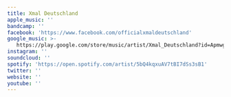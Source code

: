 ```yaml
---
title: Xmal Deutschland
apple_music: ''
bandcamp: ''
facebook: 'https://www.facebook.com/officialxmaldeutschland'
google_music: >-
   https://play.google.com/store/music/artist/Xmal_Deutschland?id=Apmwggc4ubkujxxmpbm27tpm7hu
instagram: ''
soundcloud: ''
spotify: 'https://open.spotify.com/artist/5bQ4kqxuAV7tBI7dSs3sB1'
twitter: ''
website: ''
youtube: ''
---
```

